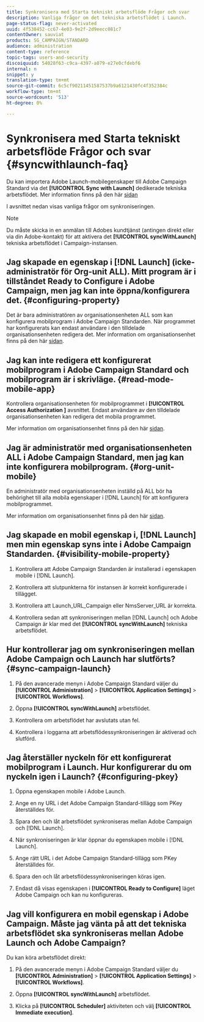 ```yaml
---
title: Synkronisera med Starta tekniskt arbetsflöde Frågor och svar
description: Vanliga frågor om det tekniska arbetsflödet i Launch.
page-status-flag: never-activated
uuid: 4f538452-cc67-4e03-9e2f-2d9eecc081c7
contentOwner: sauviat
products: SG_CAMPAIGN/STANDARD
audience: administration
content-type: reference
topic-tags: users-and-security
discoiquuid: 54028f63-c9ca-4397-a079-e27e0cfdebf6
internal: n
snippet: y
translation-type: tm+mt
source-git-commit: 6c5cf90211451587537b9a6121430fc4f352384c
workflow-type: tm+mt
source-wordcount: '513'
ht-degree: 0%

---
```



# Synkronisera med Starta tekniskt arbetsflöde Frågor och svar {#syncwithlaunch-faq}

Du kan importera Adobe Launch-mobilegenskaper till Adobe Campaign Standard via det **[!UICONTROL Sync with Launch]** dedikerade tekniska arbetsflödet. Mer information finns på den här [sidan](../../administration/using/technical-workflows.md)

I avsnittet nedan visas vanliga frågor om synkroniseringen.

>[!NOTE]
>
>Du måste skicka in en anmälan till Adobes kundtjänst (antingen direkt eller via din Adobe-kontakt) för att aktivera det **[!UICONTROL syncWithLaunch]** tekniska arbetsflödet i Campaign-instansen.

## Jag skapade en egenskap i [!DNL Launch] (icke-administratör för Org-unit ALL). Mitt program är i tillståndet Ready to Configure i Adobe Campaign, men jag kan inte öppna/konfigurera det. {#configuring-property}

Det är bara administratören av organisationsenheten ALL som kan konfigurera mobilprogram i Adobe Campaign Standarden. När programmet har konfigurerats kan endast användare i den tilldelade organisationsenheten redigera det. Mer information om organisationsenhet finns på den här [sidan](../../administration/using/organizational-units.md).

## Jag kan inte redigera ett konfigurerat mobilprogram i Adobe Campaign Standard och mobilprogram är i skrivläge. {#read-mode-mobile-app}

Kontrollera organisationsenheten för mobilprogrammet i **[!UICONTROL Access Authorization ]** avsnittet. Endast användare av den tilldelade organisationsenheten kan redigera det mobila programmet.

Mer information om organisationsenhet finns på den här [sidan](../../administration/using/organizational-units.md).

## Jag är administratör med organisationsenheten ALL i Adobe Campaign Standard, men jag kan inte konfigurera mobilprogram. {#org-unit-mobile}

En administratör med organisationsenheten inställd på ALL bör ha behörighet till alla mobila egenskaper i [!DNL Launch] för att konfigurera mobilprogrammet.

Mer information om organisationsenhet finns på den här [sidan](../../administration/using/organizational-units.md).

## Jag skapade en mobil egenskap i, [!DNL Launch] men min egenskap syns inte i Adobe Campaign Standarden. {#visibility-mobile-property}

1. Kontrollera att Adobe Campaign Standarden är installerad i egenskapen mobile i [!DNL Launch].

1. Kontrollera att slutpunkterna för instansen är korrekt konfigurerade i tillägget.

1. Kontrollera att Launch_URL_Campaign eller NmsServer_URL är korrekta.

1. Kontrollera sedan att synkroniseringen mellan [!DNL Launch] och Adobe Campaign är klar med det **[!UICONTROL syncWithLaunch]** tekniska arbetsflödet.

## Hur kontrollerar jag om synkroniseringen mellan Adobe Campaign och Launch har slutförts? {#sync-campaign-launch}

1. På den avancerade menyn i Adobe Campaign Standard väljer du **[!UICONTROL Administration]** > **[!UICONTROL Application Settings]** > **[!UICONTROL Workflows]**.

1. Öppna **[!UICONTROL syncWithLaunch]** arbetsflödet.

1. Kontrollera om arbetsflödet har avslutats utan fel.

1. Kontrollera i loggarna att arbetsflödessynkroniseringen är aktiverad och slutförd.

## Jag återställer nyckeln för ett konfigurerat mobilprogram i Launch. Hur konfigurerar du om nyckeln igen i Launch? {#configuring-pkey}

1. Öppna egenskapen mobile i Adobe Launch.

1. Ange en ny URL i det Adobe Campaign Standard-tillägg som PKey återställdes för.

1. Spara den och låt arbetsflödet synkroniseras mellan Adobe Campaign och [!DNL Launch].

1. När synkroniseringen är klar öppnar du egenskapen mobile i [!DNL Launch].

1. Ange rätt URL i det Adobe Campaign Standard-tillägg som PKey återställdes för.

1. Spara den och låt arbetsflödessynkroniseringen köras igen.

1. Endast då visas egenskapen i **[!UICONTROL Ready to Configure]** läget Adobe Campaign och kan nu konfigureras.

## Jag vill konfigurera en mobil egenskap i Adobe Campaign. Måste jag vänta på att det tekniska arbetsflödet ska synkroniseras mellan Adobe Launch och Adobe Campaign?

Du kan köra arbetsflödet direkt:

1. På den avancerade menyn i Adobe Campaign Standard väljer du **[!UICONTROL Administration]** > **[!UICONTROL Application Settings]** > **[!UICONTROL Workflows]**.

1. Öppna **[!UICONTROL syncWithLaunch]** arbetsflödet.

1. Klicka på **[!UICONTROL Scheduler]** aktiviteten och välj **[!UICONTROL Immediate execution]**.
